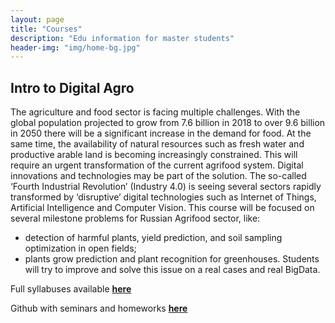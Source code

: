 ```yaml
---
layout: page
title: "Courses"
description: "Edu information for master students"
header-img: "img/home-bg.jpg"
---
```

## Intro to Digital Agro

The agriculture and food sector is facing multiple challenges. With the global population projected to grow
from 7.6 billion in 2018 to over 9.6 billion in 2050 there will be a significant increase in the demand for food.
At the same time, the availability of natural resources such as fresh water and productive arable land is
becoming increasingly
constrained. This will require an urgent transformation of the current agrifood system.
Digital innovations and technologies may be part of the solution. The so-called ‘Fourth Industrial Revolution’
(Industry 4.0) is seeing several sectors rapidly transformed by ‘disruptive’ digital technologies such as
Internet of Things, Artificial Intelligence and Computer Vision.
This course will be focused on several milestone problems for Russian Agrifood sector, like:
- detection of harmful plants, yield prediction, and soil sampling optimization in open fields;
- plants grow prediction and plant recognition for greenhouses.
Students will try to improve and solve this issue on a real cases and real BigData.

Full syllabuses available **[here](http://files.skoltech.ru/data/edu/syllabuses/2019/MA03359.pdf?v=2020-03-23)**

Github with seminars and homeworks **[here](https://github.com/mishagrol)**
